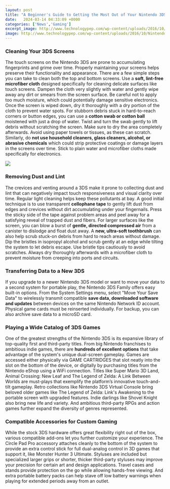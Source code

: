 ```yaml
---
layout: post
title: "A Beginner's Guide to Getting the Most Out of Your Nintendo 3DS"
date:   2024-03-14 04:33:09 +0000
categories: ['News','Gaming']
excerpt_image: http://www.technologypep.com/wp-content/uploads/2016/10/Nintendo-games.jpg
image: http://www.technologypep.com/wp-content/uploads/2016/10/Nintendo-games.jpg
---
```


### **Cleaning Your 3DS Screens**
The touch screens on the Nintendo 3DS are prone to accumulating fingerprints and grime over time. Properly maintaining your screens helps preserve their functionality and appearance. There are a few simple steps you can take to clean both the top and bottom screens. 
Use a **soft, lint-free microfiber cloth** designed specifically for cleaning delicate surfaces like touch screens. Dampen the cloth very slightly with water and gently wipe away any dirt or smears from the screen surface. Be careful not to apply too much moisture, which could potentially damage sensitive electronics. Once the screen is wiped down, dry it thoroughly with a dry portion of the cloth to prevent water spots. 
For stubborn debris stuck in hard-to-reach corners or button edges, you can use a **cotton swab or cotton ball** moistened with just a drop of water. Twist and turn the swab gently to lift debris without scratching the screen. Make sure to dry the area completely afterwards. Avoid using paper towels or tissues, as these can scratch. Similarly, do **not use household cleaners, glass cleaners, alcohol, or abrasive chemicals** which could strip protective coatings or damage layers in the screens over time. Stick to plain water and microfiber cloths made specifically for electronics.

![](https://cdn02.nintendo-europe.com/media/images/10_share_images/systems_11/nintendo_3ds_28/H2x1_generic_3DS.jpg)
### **Removing Dust and Lint**  
The crevices and venting around a 3DS make it prone to collecting dust and lint that can negatively impact touch responsiveness and visual clarity over time. Regular light cleaning helps keep these pollutants at bay.
A good initial technique is to use transparent **cellophane tape** to gently lift dust from edges and crevices without dirt accumulating under your fingernails. Press the sticky side of the tape against problem areas and peel away for a satisfying reveal of trapped dust and fibers. For larger surfaces like the screen, you can blow a burst of **gentle, directed compressed air** from a canister to dislodge and float dust away. 
A **new, ultra-soft toothbrush** can also help scrub stuck-on debris from hard to reach areas without damage. Dip the bristles in isopropyl alcohol and scrub gently at an edge while tilting the system to let debris escape. Use bristle tips cautiously to avoid scratches. Always dry thoroughly afterwards with a microfiber cloth to prevent moisture from creeping into ports and circuits.
### **Transferring Data to a New 3DS**
If you upgrade to a newer Nintendo 3DS model or want to move your data to a second system for portable play, the Nintendo 3DS Family offers easy built-in options. From the System Settings menu, select "Move Your Save Data" to wirelessly transmit compatible **save data, downloaded software and updates** between devices on the same Nintendo Network ID account. Physical game cards must be reinserted individually. For backup, you can also archive save data to a microSD card.
### **Playing a Wide Catalog of 3DS Games** 
One of the greatest strengths of the Nintendo 3DS is its expansive library of top-quality first and third-party titles. From big Nintendo franchises to ambitious indie games, there are **hundreds of excellent options** that take advantage of the system's unique dual-screen gameplay. Games are accessed either physically via GAME CARTRIDGES that slot neatly into the slot on the bottom of the device, or digitally by purchasing titles from the Nintendo eShop using a WiFi connection.
Titles like Super Mario 3D Land, Animal Crossing: New Leaf and The Legend of Zelda: A Link Between Worlds are must-plays that exemplify the platform’s innovative touch-and-tilt gameplay. Retro collections like Nintendo 3DS Virtual Console bring beloved older games like The Legend of Zelda: Link's Awakening to the portable screen with upgraded features. Indie darlings like Shovel Knight also bring new life and variety. And ambitious third-party RPGs and action games further expand the diversity of genres represented.
### **Compatible Accessories for Custom Gaming**
While the stock 3DS hardware offers great flexibility right out of the box, various compatible add-ons let you further customize your experience. The Circle Pad Pro accessory attaches cleanly to the bottom of the system to provide an extra control stick for full dual-analog control in 3D games that support it, like Monster Hunter 3 Ultimate. Styluses are included but specialized larger grips or shorter, thicker third-party styluses may improve your precision for certain art and design applications. Travel cases and stands provide protection on the go while allowing hands-free viewing. And extra portable battery packs can help stave off low battery warnings when playing for extended periods away from an outlet.